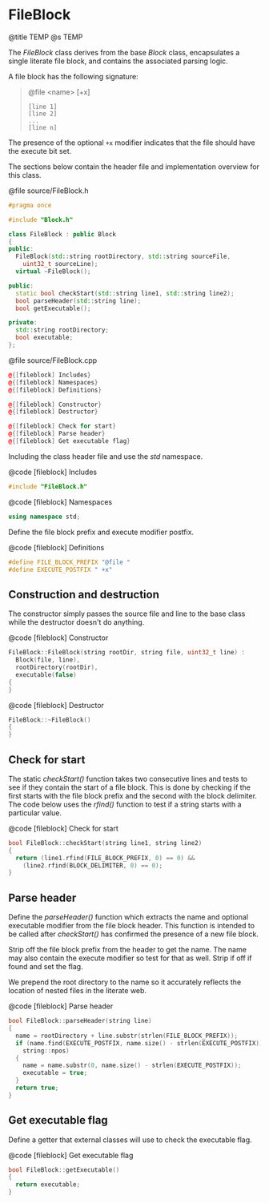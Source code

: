 # FileBlock
@title TEMP
@s TEMP

The *FileBlock* class derives from the base *Block* class, encapsulates a single literate file block, and contains the associated parsing logic.

A file block has the following signature:

>  @file \<name> [+x]
>  ```
>  [line 1]
>  [line 2]
>  ...
>  [line n]
>  ```

The presence of the optional `+x` modifier indicates that the file should have the execute bit set.

The sections below contain the header file and implementation overview for this class.

@file source/FileBlock.h
```cpp
#pragma once

#include "Block.h"

class FileBlock : public Block
{
public:
  FileBlock(std::string rootDirectory, std::string sourceFile,
    uint32_t sourceLine);
  virtual ~FileBlock();

public:
  static bool checkStart(std::string line1, std::string line2);
  bool parseHeader(std::string line);
  bool getExecutable();

private:
  std::string rootDirectory;
  bool executable;
};
```

@file source/FileBlock.cpp
```cpp
@{[fileblock] Includes}
@{[fileblock] Namespaces}
@{[fileblock] Definitions}

@{[fileblock] Constructor}
@{[fileblock] Destructor}

@{[fileblock] Check for start}
@{[fileblock] Parse header}
@{[fileblock] Get executable flag}
```

Including the class header file and use the *std* namespace.

@code [fileblock] Includes
```cpp
#include "FileBlock.h"
```

@code [fileblock] Namespaces
```cpp
using namespace std;
```

Define the file block prefix and execute modifier postfix.

@code [fileblock] Definitions
```cpp
#define FILE_BLOCK_PREFIX "@file "
#define EXECUTE_POSTFIX " +x"
```

## Construction and destruction

The constructor simply passes the source file and line to the base class while the destructor doesn't do anything.

@code [fileblock] Constructor
```cpp
FileBlock::FileBlock(string rootDir, string file, uint32_t line) :
  Block(file, line),
  rootDirectory(rootDir),
  executable(false)
{
}
```

@code [fileblock] Destructor
```cpp
FileBlock::~FileBlock()
{
}
```

## Check for start

The static *checkStart()* function takes two consecutive lines and tests to see if they contain the start of a file block. This is done by checking if the first starts with the file block prefix and the second with the block delimiter. The code below uses the *rfind()* function to test if a string starts with a particular value.

@code [fileblock] Check for start
```cpp
bool FileBlock::checkStart(string line1, string line2)
{
  return (line1.rfind(FILE_BLOCK_PREFIX, 0) == 0) &&
    (line2.rfind(BLOCK_DELIMITER, 0) == 0);
}
```

## Parse header

Define the *parseHeader()* function which extracts the name and optional executable modifier from the file block header. This function is intended to be called after *checkStart()* has confirmed the presence of a new file block.

Strip off the file block prefix from the header to get the name. The name may also contain the execute modifier so test for that as well. Strip if off if found and set the flag.

We prepend the root directory to the name so it accurately reflects the location of nested files in the literate web.

@code [fileblock] Parse header
```cpp
bool FileBlock::parseHeader(string line)
{
  name = rootDirectory + line.substr(strlen(FILE_BLOCK_PREFIX));
  if (name.find(EXECUTE_POSTFIX, name.size() - strlen(EXECUTE_POSTFIX)) !=
    string::npos)
  {
    name = name.substr(0, name.size() - strlen(EXECUTE_POSTFIX));
    executable = true;
  }
  return true;
}
```

## Get executable flag

Define a getter that external classes will use to check the executable flag.

@code [fileblock] Get executable flag
```cpp
bool FileBlock::getExecutable()
{
  return executable;
}
```
